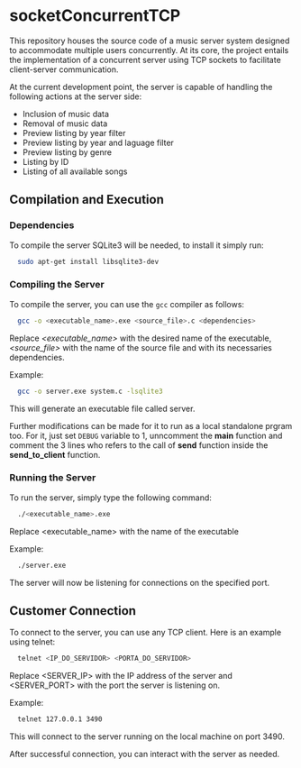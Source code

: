 # socketConcurrentTCP
This repository houses the source code of a music server system designed to accommodate multiple users concurrently. At its core, the project entails the implementation of a concurrent server using TCP sockets to facilitate client-server communication.

At the current development point, the server is capable of handling the following actions at the server side:
- Inclusion of music data
- Removal of music data
- Preview listing by year filter
- Preview listing by year and laguage filter
- Preview listing by genre
- Listing by ID
- Listing of all available songs

## Compilation and Execution

### Dependencies

To compile the server SQLite3 will be needed, to install it simply run:
```bash
  sudo apt-get install libsqlite3-dev
```

### Compiling the Server

To compile the server, you can use the `gcc` compiler as follows:
```bash
  gcc -o <executable_name>.exe <source_file>.c <dependencies>
```
Replace *<executable_name>* with the desired name of the executable, *<source_file>* with the name of the source file and *<dependencies>* with its necessaries dependencies.

Example:
```bash
  gcc -o server.exe system.c -lsqlite3
```

This will generate an executable file called server. 

Further modifications can be made for it to run as a local standalone prgram too. For it, just set `DEBUG` variable to 1, unncomment the <b>main</b> function and comment the 3 lines who refers to the call of <b>send</b> function inside the <b>send_to_client</b> function.

### Running the Server
To run the server, simply type the following command:

```bash
  ./<executable_name>.exe
```
Replace <executable_name> with the name of the executable

Example:
```bash
  ./server.exe
```
The server will now be listening for connections on the specified port.

## Customer Connection
To connect to the server, you can use any TCP client. Here is an example using telnet:

```bash
  telnet <IP_DO_SERVIDOR> <PORTA_DO_SERVIDOR>
```
Replace <SERVER_IP> with the IP address of the server and <SERVER_PORT> with the port the server is listening on.

Example:
```bash
  telnet 127.0.0.1 3490
```
This will connect to the server running on the local machine on port 3490.

After successful connection, you can interact with the server as needed.